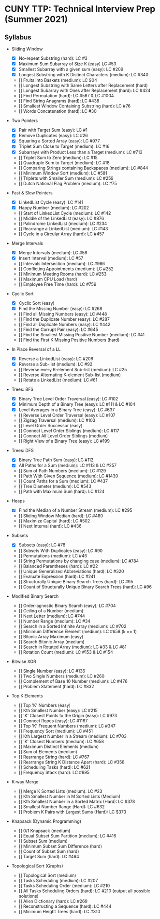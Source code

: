 # CUNY TTP: Technical Interview Prep (Summer 2021)

## Syllabus

- Sliding Window
  - [x] No-repeat Substring (hard): LC #3
  - [x] Maximum Sum Subarray of Size K (easy) LC #53
  - [x] Smallest Subarray with a given sum (easy): LC #209
  - [x] Longest Substring with K Distinct Characters (medium): LC #340
  - [] Fruits into Baskets (medium): LC 904
  - [] Longest Substring with Same Letters after Replacement (hard)
  - [] Longest Subarray with Ones after Replacement (hard): LC #424
  - [] Find Permutation (hard): LC #567 & LC #1004
  - [] Find String Anagrams (hard): LC #438
  - [] Smallest Window Containing Substring (hard): LC #76
  - [] Words Concatenation (hard): LC #30
  
- Two Pointers
  - [x] Pair with Target Sum (easy): LC #1
  - [x] Remove Duplicates (easy): LC #26
  - [x] Squaring a Sorted Array (easy): LC #977
  - [x] Triplet Sum Close to Target (medium): LC #16
  - [x] Subarrays with Product Less than a Target (medium): LC #713
  - [] Triplet Sum to Zero (medium): LC #15
  - [] Quadruple Sum to Target (medium): LC #18
  - [] Comparing Strings containing Backspaces (medium): LC #844
  - [] Minimum Window Sort (medium): LC #581
  - [] Triplets with Smaller Sum (medium): LC #259
  - [] Dutch National Flag Problem (medium): LC #75
  
- Fast & Slow Pointers
  - [x] LinkedList Cycle (easy): LC #141
  - [x] Happy Number (medium): LC #202
  - [] Start of LinkedList Cycle (medium): LC #142
  - [] Middle of the LinkedList (easy): LC #876
  - [] Palindrome LinkedList (medium): LC #234
  - [] Rearrange a LinkedList (medium): LC #143
  - [] Cycle in a Circular Array (hard): LC #457
  
- Merge Intervals
  - [x] Merge Intervals (medium): LC #56
  - [x] Insert Interval (medium): LC #57
  - [] Intervals Intersection (medium): LC #986
  - [] Conflicting Appointments (medium): LC #252
  - [] Minimum Meeting Rooms (hard): LC #253
  - [] Maximum CPU Load (hard)
  - [] Employee Free Time (hard): LC #759
  
- Cyclic Sort
  - [x] Cyclic Sort (easy)
  - [x] Find the Missing Number (easy): LC #268
  - [] Find all Missing Numbers (easy): LC #448
  - [] Find the Duplicate Number (easy): LC #287
  - [] Find all Duplicate Numbers (easy): LC #442
  - [] Find the Corrupt Pair (easy): LC #645
  - [] Find the Smallest Missing Positive Number (medium): LC #41
  - [] Find the First K Missing Positive Numbers (hard)
  
- In Place Reversal of a LL
  - [x] Reverse a LinkedList (easy): LC #206
  - [x] Reverse a Sub-list (medium): LC #92
  - [] Reverse every K-element Sub-list (medium): LC #25
  - [] Reverse Alternating K-element Sub-list (medium)
  - [] Rotate a LinkedList (medium): LC #61

- Trees: BFS
  - [x] Binary Tree Level Order Traversal (easy): LC #102
  - [x] Minimum Depth of a Binary Tree (easy): LC #111 & LC #104
  - [x] Level Averages in a Binary Tree (easy): LC #637
  - [] Reverse Level Order Traversal (easy): LC #107
  - [] Zigzag Traversal (medium): LC #103
  - [] Level Order Successor (easy)
  - [] Connect Level Order Siblings (medium): LC #117
  - [] Connect All Level Order Siblings (medium)
  - [] Right View of a Binary Tree (easy): LC #199  
  
- Trees: DFS
  - [x] Binary Tree Path Sum (easy): LC #112
  - [x] All Paths for a Sum (medium): LC #113 & LC #257
  - [] Sum of Path Numbers (medium): LC #129
  - [] Path With Given Sequence (medium): LC #1430
  - [] Count Paths for a Sum (medium): LC #437
  - [] Tree Diameter (medium): LC #543
  - [] Path with Maximum Sum (hard): LC #124

- Heaps
  - [x] Find the Median of a Number Stream (medium): LC #295
  - [] Sliding Window Median (hard): LC #480
  - [] Maximize Capital (hard): LC #502
  - [] Next Interval (hard): LC #436

- Subsets
  - [x] Subsets (easy): LC #78
  - [] Subsets With Duplicates (easy): LC #90
  - [] Permutations (medium): LC #46
  - [] String Permutations by changing case (medium): LC #784
  - [] Balanced Parentheses (hard): LC #22
  - [] Unique Generalized Abbreviations (hard): LC #320
  - [] Evaluate Expression (hard): LC #241
  - [] Structurally Unique Binary Search Trees (hard): LC #95
  - [] Count of Structurally Unique Binary Search Trees (hard): LC #96
  
- Modified Binary Search
  - [] Order-agnostic Binary Search (easy); LC #704
  - [] Ceiling of a Number (medium):
  - [] Next Letter (medium): LC #744
  - [] Number Range (medium): LC #34
  - [] Search in a Sorted Infinite Array (medium): LC #702
  - [] Minimum Difference Element (medium): LC #658 (k == 1)
  - [] Bitonic Array Maximum (easy)
  - [] Search Bitonic Array (medium)
  - [] Search in Rotated Array (medium): LC #33 & LC #81
  - [] Rotation Count (medium): LC #153 & LC #154

- Bitwise XOR
  - [] Single Number (easy): LC #136
  - [] Two Single Numbers (medium): LC #260
  - [] Complement of Base 10 Number (medium): LC #476
  - [] Problem Statement (hard): LC #832

- Top K Elements
  - [] Top 'K' Numbers (easy)
  - [] Kth Smallest Number (easy): LC #215
  - [] 'K' Closest Points to the Origin (easy): LC #973
  - [] Connect Ropes (easy): LC #1167
  - [] Top 'K' Frequent Numbers (medium): LC #347
  - [] Frequency Sort (medium): LC #451
  - [] Kth Largest Number in a Stream (medium): LC #703
  - [] 'K' Closest Numbers (medium): LC #658
  - [] Maximum Distinct Elements (medium)
  - [] Sum of Elements (medium)
  - [] Rearrange String (hard): LC #767
  - [] Rearrange String K Distance Apart (hard): LC #358
  - [] Scheduling Tasks (hard): LC #621
  - [] Frequency Stack (hard): LC #895
  
- K-way Merge
  - [] Merge K Sorted Lists (medium): LC #23
  - [] Kth Smallest Number in M Sorted Lists (Medium)
  - [] Kth Smallest Number in a Sorted Matrix (Hard): LC #378
  - [] Smallest Number Range (Hard): LC #632
  - [] Problem K Pairs with Largest Sums (Hard): LC $373
  
- Knapsack (Dynamic Programming)
  - [] 0/1 Knapsack (medium)
  - [] Equal Subset Sum Partition (medium): LC #416
  - [] Subset Sum (medium)
  - [] Minimum Subset Sum Difference (hard)
  - [] Count of Subset Sum (hard)
  - [] Target Sum (hard): LC #494

- Topological Sort (Graphs)
  - [] Topological Sort (medium)
  - [] Tasks Scheduling (medium): LC #207
  - [] Tasks Scheduling Order (medium): LC #210
  - [] All Tasks Scheduling Orders (hard): LC #210 (output all possible solutions)
  - [] Alien Dictionary (hard): LC #269
  - [] Reconstructing a Sequence (hard): LC #444
  - [] Minimum Height Trees (hard): LC #310
